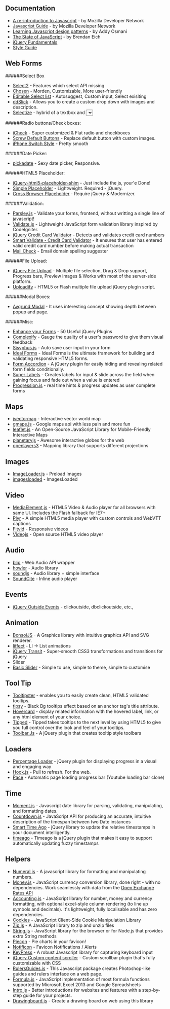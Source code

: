 Documentation
-------------

* [A re-introduction to Javascript](https://developer.mozilla.org/en-US/docs/JavaScript/A_re-introduction_to_JavaScript?redirectlocale=en-US&redirectslug=A_re-introduction_to_JavaScript) - by Mozilla Developer Network
* [Javascript Guide](https://developer.mozilla.org/en-US/docs/JavaScript/Guide) - by Mozilla Developer Network
* [Learning Javascript design patterns](http://addyosmani.com/resources/essentialjsdesignpatterns/book/) - by Addy Osmani
* [The State of JavaScript](http://brendaneich.github.com/Strange-Loop-2012/#/) - by Brendan Eich
* [jQuery Fundamentals](http://jqfundamentals.com/)
* [Style Guide](https://github.com/airbnb/javascript)

Web Forms
---------

######Select Box
 * [Select2](https://select2.github.io/) - Features which select API missing
 * [Chosen](http://harvesthq.github.com/chosen/) - Morden, Customizable, More user-friendly
 * [Editable Select list](http://coffeescripter.com/code/editable-select/) - Autosuggest, Custom input, Select 
 exisiting
 * [ddSlick](http://designwithpc.com/Plugins/ddSlick) - Allows you to create a custom drop down with images and description.
 * [Selectize](http://brianreavis.github.io/selectize.js/) - hybrid of a textbox and <select> box. It's jQuery-based and it's useful for tagging, contact lists, country selectors, etc.,

######Radio buttons/Check boxes:
 * [iCheck](http://damirfoy.com/iCheck/) - Super customized & Flat radio and checkboxes 
 * [Screw Default Buttons](http://www.screwdefaultbuttons.com/) - Replace default button with custom images.
 * [iPhone Switch Style](http://awardwinningfjords.com/2009/06/16/iphone-style-checkboxes.html) - Pretty smooth

######Date Picker:
 * [pickadate](http://amsul.github.com/pickadate.js/) - Sexy date picker, Responsive.

######HTML5 Placeholder:
 * [jQuery-html5-placeholder-shim](https://github.com/jcampbell1/jquery-html5-placeholder-shim) - Just include the js, your'e Done!
 * [Simple Placeholder](https://github.com/marcgg/Simple-Placeholder) - Lightweight. Required - jQuery.
 * [Cross Browser Placeholder](http://webdesignerwall.com/tutorials/cross-browser-html5-placeholder-text) - Require jQuery & Modernizer.

######Validation:
 * [Parsley.js](http://parsleyjs.org/) - Validate your forms, frontend, without writting a single line of javascript!
 * [Validate.js](http://rickharrison.github.com/validate.js/) - Lightweight JavaScript form validation library inspired by CodeIgniter.
 * [jQuery Credit Card Validator](http://paweldecowski.github.com/jQuery-CreditCardValidator/) - Detects and validates credit card numbers
 * [Smart Validate - Credit Card Validator](http://www.egrappler.com/jquery-credit-card-validation-plugin-smart-validate/) - It ensures that user has entered valid credit card number before making actual transaction
 * [Mail Check](https://github.com/Kicksend/mailcheck) - Email domain spelling suggester

######File Upload:
 * [jQuery File Upload](http://blueimp.github.com/jQuery-File-Upload/) - Multiple file selection, Drag & Drop support, Progress bars, Preview images & Works with most of the server-side platform.
 * [Uploadify](http://www.uploadify.com/) - HTML5 or Flash multiple file upload jQuery plugin script.

######Modal Boxes:
 * [Avgrund Modal](http://labs.voronianski.com/jquery.avgrund.js/) - It uses interesting concept showing depth between popup and page.

######Misc:
 * [Enhance your Forms](http://www.noupe.com/jquery/50-useful-jquery-plugins-to-enhance-your-forms.html) - 50 Useful jQuery Plugins
 * [Complexify](https://github.com/danpalmer/jquery.complexify.js) - Gauge the quality of a user's password to give them visual feedback
 * [Sisyphus.js](http://coding.smashingmagazine.com/2011/12/05/sisyphus-js-client-side-drafts-and-more/) - Auto save user input in your form
 * [Ideal Forms](http://elclanrs.github.com/jq-idealforms/) - Ideal Forms is the ultimate framework for building and validating responsive HTML5 forms.
 * [Form Accordion](https://github.com/OliverJAsh/FormAccordion) - A jQuery plugin for easily hiding and revealing related form fields conditionally.
 * [Super Labels](https://github.com/remybach/jQuery.superLabels) - Creates labels for input & slide across the field when gaining focus and fade out when a value is entered
 * [Progression.js](http://git.aaronlumsden.com/progression/#demo) -  real time hints & progress updates as user complete forms


Maps
----

* [jvectormap](http://jvectormap.com/) - Interactive vector world map
* [gmaps.js](http://hpneo.github.com/gmaps/) - Google maps api with less pain and more fun
* [leaflet.js](http://leafletjs.com/) - An Open-Source JavaScript Library for Mobile-Friendly Interactive Maps
* [planetaryjs](http://planetaryjs.com/) - Awesome interactive globes for the web
* [openlayers3](http://openlayers.org/) - Mapping library that supports different projections


Images
------

* [ImageLoader.js](http://nick-jonas.github.com/imageloader/) - Preload Images
* [imagesloaded](https://github.com/desandro/imagesloaded) - ImagesLoaded

Video
-----

* [MediaElement.js](http://mediaelementjs.com/) - HTML5 Video & Audio player for all browsers with same UI. Includes the Flash fallback for IE7+
* [Plyr](http://plyr.io/) - A simple HTML5 media player with custom controls and WebVTT captions
* [Fitvid](http://fitvidsjs.com/) - Responsive videos
* [Videojs](http://www.videojs.com/) - Open source HTML5 video player

Audio
-----

* [blip](http://jshanley.github.io/blip/) - Web Audio API wrapper
* [howler](https://github.com/goldfire/howler.js/) - Audio library
* [soundjs](http://createjs.com/SoundJS) - Audio library + simple interface
* [SoundCite](http://soundcite.knightlab.com/) - Inline audio player

Events
------

* [jQuery Outside Events](http://benalman.com/projects/jquery-outside-events-plugin/) - clickoutside, dbclickoutside, etc.,

Animation
---------

* [BonsoiJS](http://bonsaijs.org/) - A Graphics library with intuitive graphics API and SVG renderer.
* [liffect](http://ademilter.com/lab/liffect/) - LI -> List animations
* [jQuery Transit](http://ricostacruz.com/jquery.transit/) - Super-smooth CSS3 transformations and transitions for jQuery
* Slider
 * [Basic Slider](http://basic-slider.com/) - Simple to use, simple to theme, simple to customise

Tool Tip
--------

* [Tooltipster](http://calebjacob.com/tooltipster/) - enables you to easily create clean, HTML5 validated tooltips.
* [tipsy](http://onehackoranother.com/projects/jquery/tipsy/) - Black Bg tooltips effect based on an anchor tag's title attribute.
* [Hovercard](http://designwithpc.com/Plugins/Hovercard) - display related information with the hovered label, link, or any html element of your choice.
* [Tipped](http://projects.nickstakenburg.com/tipped) - Tipped takes tooltips to the next level by using HTML5 to give you full control over the look and feel of your tooltips.
* [Toolbar.Js](http://paulkinzett.github.com/toolbar/) - A jQuery plugin that creates tooltip style toolbars

Loaders
-------

* [Percentage Loader](http://widgets.better2web.com/loader/) - jQuery plugin for displaying progress in a visual and engaging way
* [Hook.js](http://usehook.com/) - Pull to refresh. For the web.
* [Pace](http://github.hubspot.com/pace/docs/welcome/) - Automatic page loading progress bar (Youtube loading bar clone)

Time
----

* [Moment.js](http://momentjs.com/) - Javascript date library for parsing, validating, manipulating, and formatting dates.
* [Countdown.js](http://countdownjs.org/) - JavaScript API for producing an accurate, intuitive description of the timespan between two Date instances
* [Smart Time Ago](http://pragmaticly.github.com/smart-time-ago/) - jQuery library to update the relative timestamps in your document intelligently.
* [timeago](http://timeago.yarp.com/) - Timeago is a jQuery plugin that makes it easy to support automatically updating fuzzy timestamps

Helpers
-------

* [Numeral.js](http://numeraljs.com/) - A javascript library for formatting and manipulating numbers.
* [Money.js](http://josscrowcroft.github.com/money.js/) - JavaScript currency conversion library, done right - with no dependencies. Work seamlessly with data from the [Open Exchange Rates API](http://openexchangerates.org/)
* [Accounting.js](http://josscrowcroft.github.com/accounting.js/) - JavaScript library for number, money and currency formatting, with optional excel-style column rendering (to line up symbols and decimals). It's lightweight, fully localisable and has zero dependencies.
* [Cookies](https://github.com/ScottHamper/Cookies) - JavaScript Client-Side Cookie Manipulation Library
* [Zip.js](http://gildas-lormeau.github.com/zip.js/) - A JavaScript library to zip and unzip files
* [String.js](http://stringjs.com/) - JavaScript library for the browser or for Node.js that provides extra String methods
* [Piecon](http://lipka.github.com/piecon/) - Pie charts in your favicon!
* [Notificon](https://github.com/makeable/Notificon) - Favicon Notifications / Alerts
* [KeyPress](http://dmauro.github.io/Keypress/) - A robust Javascript library for capturing keyboard input
* [jQuery Custom content scroller](http://manos.malihu.gr/jquery-custom-content-scroller/) - Custom scrollbar plugin that's fully customizable with CSS
* [RulersGuides.js](http://mark-rolich.github.io/RulersGuides.js/) - This Javascript package creates Photoshop-like guides and rulers interface on a web page.
* [Formula.js](http://stoic.com/formula/) - JavaScript implementation of most formula functions supported by Microsoft Excel 2013 and Google Spreadsheets
* [Intro.js](http://usablica.github.io/intro.js/) - Better introductions for websites and features with a step-by-step guide for your projects.
* [Drawingboard.js](http://leimi.github.io/drawingboard.js/) - Create a drawing board on web using this library
